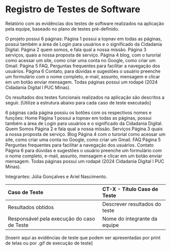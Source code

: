 # Registro de Testes de Software

Relatório com as evidências dos testes de software realizados na aplicação pela equipe, baseado no plano de testes pré-definido.

O projeto possui 6 páginas:
Página 1 possui a topnav em todas as páginas, possui também a área de Login para usuários e o significado da Cidadania Digital.
Página 2 quem somos, e fala qual a nossa missão.
Página 3 serviços, quais a nossa proposta de serviço.
Página 4 blog, com o turorial como acessar um site, como criar uma conta no Google, como criar um Gmail.
Página 5 FAQ, Perguntas frequentes para facilitar a navegação dos usuários.
Página 6 Contato, para dúvidas e sugestões o usuário preenche um formulário com o nome completo, e-mail, assunto, mensagem e clicar em um botão enviar mensagem.
Todas páginas possui um rodapé (2024 Cidadania Digital l PUC Minas).
 
Os resultados dos testes funcionais realizados na aplicação são descritos a seguir. [Utilize a estrutura abaixo para cada caso de teste executado]

6 páginas cada página possiu os botôes com os respectivos nomes e funções:
Home Página 1 possui a topnav em todas as páginas, possui também a área de Login para usuários e o significado da Cidadania Digital.
Quem Somos Página 2 e fala qual a nossa missão.
Serviços Página 3 quais a nossa proposta de serviço.
Blog Página 4 com o turorial como acessar um site, como criar uma conta no Google, como criar um Gmail.
FAQ Página 5 Perguntas frequentes para facilitar a navegação dos usuários.
Contato Página 6 para dúvidas e sugestões o usuário preenche um formulário com o nome completo, e-mail, assunto, mensagem e clicar em um botão enviar mensagem.
Todas páginas possui um rodapé (2024 Cidadania Digital l PUC Minas).

Integrantes: Júlia Gonçalves e Ariel Nascimento.

|Caso de Teste    | CT-X - Título Caso de Teste |
|:---|:---|
| Resultados obtidos | Descrever resultados do teste  |
| Responsável pela execução do caso de Teste | Nome do integrante da equipe |

[Inserir aqui as evidências de teste que podem ser apresentadas por print de telas ou por .gif de execução de teste]
